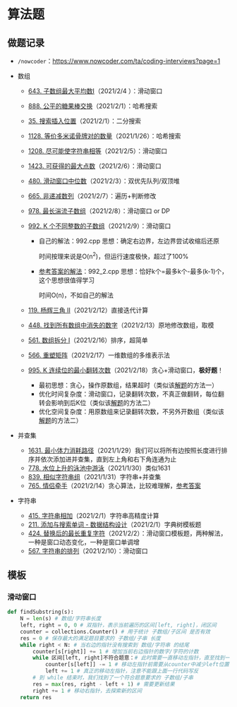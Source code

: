 # 算法题

## 做题记录

* `/nowcoder`：https://www.nowcoder.com/ta/coding-interviews?page=1

* 数组
    * [643. 子数组最大平均数I](https://leetcode-cn.com/problems/maximum-average-subarray-i/)（2021/2/4 ）：滑动窗口
    
    * [888. 公平的糖果棒交换](https://leetcode-cn.com/problems/fair-candy-swap/)（2021/2/1）：哈希搜索
    
    * [35. 搜索插入位置](https://leetcode-cn.com/problems/search-insert-position/)（2021/2/1）：二分搜索
    
    * [1128. 等价多米诺骨牌对的数量](https://leetcode-cn.com/problems/number-of-equivalent-domino-pairs/)（2021/1/26）：哈希搜索
    
    * [1208. 尽可能使字符串相等](https://leetcode-cn.com/problems/get-equal-substrings-within-budget/)（2021/2/5）：滑动窗口
    
    * [1423. 可获得的最大点数](https://leetcode-cn.com/problems/maximum-points-you-can-obtain-from-cards/)（2021/2/6）：滑动窗口
    
    * [480. 滑动窗口中位数](https://leetcode-cn.com/problems/sliding-window-median/)（2021/2/3）：双优先队列/双顶堆
    
    * [665. 非递减数列](https://leetcode-cn.com/problems/non-decreasing-array/)（2021/2/7）：遍历+判断修改
    
    * [978. 最长湍流子数组](https://leetcode-cn.com/problems/longest-turbulent-subarray/)（2021/2/8）：滑动窗口 or DP
    
    * [992. K 个不同整数的子数组](https://leetcode-cn.com/problems/subarrays-with-k-different-integers/)（2021/2/9）：滑动窗口
    
    	* 自己的解法：992.cpp 思想：确定右边界，左边界尝试收缩后还原
    
    		时间按理来说是O(n<sup>2</sup>)，但运行速度极快，超过了100%
    
    	* [参考答案的解法](https://leetcode-cn.com/problems/subarrays-with-k-different-integers/solution/cong-zui-jian-dan-de-wen-ti-yi-bu-bu-tuo-7f4v/)：992_2.cpp 思想：恰好k个=最多k个-最多(k-1)个，这个思想很值得学习
    
    		时间O(n)，不如自己的解法
    	
    * [119. 杨辉三角 II](https://leetcode-cn.com/problems/pascals-triangle-ii/)（2021/2/12）直接迭代计算
    
    * [448. 找到所有数组中消失的数字](https://leetcode-cn.com/problems/find-all-numbers-disappeared-in-an-array/)（2021/2/13）原地修改数组，取模
    
    * [561. 数组拆分 I](https://leetcode-cn.com/problems/array-partition-i/)（2021/2/16）排序，超简单
    
    * [566. 重塑矩阵](https://leetcode-cn.com/problems/reshape-the-matrix/)（2021/2/17）一维数组的多维表示法
    
    * [995. K 连续位的最小翻转次数](https://leetcode-cn.com/problems/minimum-number-of-k-consecutive-bit-flips/)（2021/2/18）贪心+滑动窗口，**极好题**！
    
    	* 最初思想：贪心，操作原数组，结果超时（类似该[解题](https://leetcode-cn.com/problems/minimum-number-of-k-consecutive-bit-flips/solution/hua-dong-chuang-kou-shi-ben-ti-zui-rong-z403l/)的方法一）
    	* 优化时间复杂度：滑动窗口，记录翻转次数，不真正做翻转，每位翻转会影响到后K位（类似该[解题](https://leetcode-cn.com/problems/minimum-number-of-k-consecutive-bit-flips/solution/hua-dong-chuang-kou-shi-ben-ti-zui-rong-z403l/)的方法二）
    	* 优化空间复杂度：用原数组来记录翻转次数，不另外开数组（类似该[解题](https://leetcode-cn.com/problems/minimum-number-of-k-consecutive-bit-flips/solution/k-lian-xu-wei-de-zui-xiao-fan-zhuan-ci-s-bikk/)的方法二）
    
* 并查集

    * [1631. 最小体力消耗路径](https://leetcode-cn.com/problems/path-with-minimum-effort/)（2021/1/29）我们可以将所有边按照长度进行排序并依次添加进并查集，直到左上角和右下角连通为止
    * [778. 水位上升的泳池中游泳](https://leetcode-cn.com/problems/swim-in-rising-water/)（2021/1/30）类似1631
    * [839. 相似字符串组](https://leetcode-cn.com/problems/similar-string-groups/)（2021/1/31）字符串+并查集
    * [765. 情侣牵手](https://leetcode-cn.com/problems/couples-holding-hands/)（2021/2/14）贪心算法，比较难理解，[参考答案](https://leetcode-cn.com/problems/couples-holding-hands/solution/liang-chong-100-de-jie-fa-bing-cha-ji-ta-26a6/)
    
* 字符串

    * [415. 字符串相加](https://leetcode-cn.com/problems/add-strings/)（2021/2/1）字符串高精度计算
    * [211. 添加与搜索单词 - 数据结构设计](https://leetcode-cn.com/problems/design-add-and-search-words-data-structure/)（2021/2/1）字典树模板题
    * [424. 替换后的最长重复字符](https://leetcode-cn.com/problems/longest-repeating-character-replacement/)（2021/2/2）：滑动窗口模板题，两种解法，一种是窗口动态变化，一种是窗口单调增
    * [567. 字符串的排列](https://leetcode-cn.com/problems/permutation-in-string/)（2021/2/10）：滑动窗口




## 模板

### 滑动窗口

```python
def findSubstring(s):
    N = len(s) # 数组/字符串长度
    left, right = 0, 0 # 双指针，表示当前遍历的区间[left, right]，闭区间
    counter = collections.Counter() # 用于统计 子数组/子区间 是否有效
    res = 0 # 保存最大的满足题目要求的 子数组/子串 长度
    while right < N: # 当右边的指针没有搜索到 数组/字符串 的结尾
        counter[s[right]] += 1 # 增加当前右边指针的数字/字符的计数
        while 区间[left, right]不符合题意：# 此时需要一直移动左指针，直至找到一个符合题意的区间
            counter[s[left]] -= 1 # 移动左指针前需要从counter中减少left位置字符的计数
            left += 1 # 真正的移动左指针，注意不能跟上面一行代码写反
        # 到 while 结束时，我们找到了一个符合题意要求的 子数组/子串
        res = max(res, right - left + 1) # 需要更新结果
        right += 1 # 移动右指针，去探索新的区间
    return res
```


